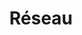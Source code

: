 ---
title: "Réseau"
category: Linux
subcategory: Réseau
layout: category
permalink: /docs/linux/réseau/
---